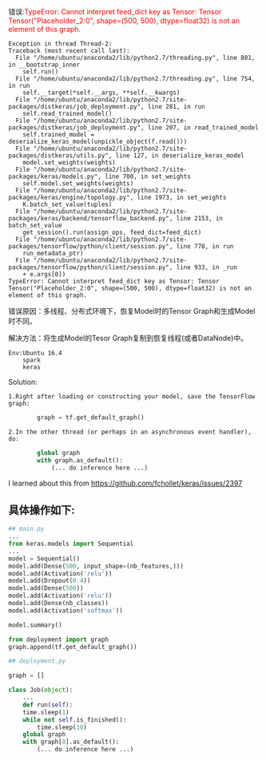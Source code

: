 
错误:<span style="color:red">TypeError: Cannot interpret feed_dict key as Tensor: Tensor Tensor("Placeholder_2:0", shape=(500, 500), dtype=float32) is not an element of this graph.</span>

```
Exception in thread Thread-2:                                                   
Traceback (most recent call last):
  File "/home/ubuntu/anaconda2/lib/python2.7/threading.py", line 801, in __bootstrap_inner
    self.run()
  File "/home/ubuntu/anaconda2/lib/python2.7/threading.py", line 754, in run
    self.__target(*self.__args, **self.__kwargs)
  File "/home/ubuntu/anaconda2/lib/python2.7/site-packages/distkeras/job_deployment.py", line 281, in run
    self.read_trained_model()
  File "/home/ubuntu/anaconda2/lib/python2.7/site-packages/distkeras/job_deployment.py", line 207, in read_trained_model
    self.trained_model = deserialize_keras_model(unpickle_object(f.read()))
  File "/home/ubuntu/anaconda2/lib/python2.7/site-packages/distkeras/utils.py", line 127, in deserialize_keras_model
    model.set_weights(weights)
  File "/home/ubuntu/anaconda2/lib/python2.7/site-packages/keras/models.py", line 700, in set_weights
    self.model.set_weights(weights)
  File "/home/ubuntu/anaconda2/lib/python2.7/site-packages/keras/engine/topology.py", line 1973, in set_weights
    K.batch_set_value(tuples)
  File "/home/ubuntu/anaconda2/lib/python2.7/site-packages/keras/backend/tensorflow_backend.py", line 2153, in batch_set_value
    get_session().run(assign_ops, feed_dict=feed_dict)
  File "/home/ubuntu/anaconda2/lib/python2.7/site-packages/tensorflow/python/client/session.py", line 778, in run
    run_metadata_ptr)
  File "/home/ubuntu/anaconda2/lib/python2.7/site-packages/tensorflow/python/client/session.py", line 933, in _run
    + e.args[0])
TypeError: Cannot interpret feed_dict key as Tensor: Tensor Tensor("Placeholder_2:0", shape=(500, 500), dtype=float32) is not an element of this graph.

```

错误原因：多线程、分布式环境下，恢复Model时的Tensor Graph和生成Model时不同。

解决方法：将生成Model的Tesor Graph复制到恢复线程(或者DataNode)中。

```
Env:Ubuntu 16.4
    spark
    keras
```

Solution:

    1.Right after loading or constructing your model, save the TensorFlow graph:

```python
        graph = tf.get_default_graph()
```
    2.In the other thread (or perhaps in an asynchronous event handler), do:
```python
        global graph
        with graph.as_default():
            (... do inference here ...)
```

I learned about this from https://github.com/fchollet/keras/issues/2397

## 具体操作如下:

```python
## main.py
...
from keras.models import Sequential
...
model = Sequential()
model.add(Dense(500, input_shape=(nb_features,)))
model.add(Activation('relu'))
model.add(Dropout(0.4))
model.add(Dense(500))
model.add(Activation('relu'))
model.add(Dense(nb_classes))
model.add(Activation('softmax'))

model.summary()

from deployment import graph
graph.append(tf.get_default_graph())
```


```python
## deployment.py

graph = []

class Job(object):
	...
    def run(self):
    time.sleep(1)
    while not self.is_finished():
        time.sleep(10)
    global graph
    with graph[0].as_default():        
        (... do inference here ...)
 ```
